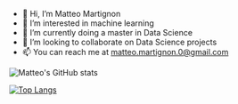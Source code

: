 - 👋 Hi, I’m Matteo Martignon
- 👀 I’m interested in machine learning
- 🌱 I’m currently doing a master in Data Science
- 💞️ I’m looking to collaborate on Data Science projects
- 📫 You can reach me at matteo.martignon.0@gmail.com

<!---
matteo-martignon/matteo-martignon is a ✨ special ✨ repository because its `README.md` (this file) appears on your GitHub profile.
You can click the Preview link to take a look at your changes.
--->
![Matteo's GitHub stats](https://github-readme-stats.vercel.app/api?username=matteo-martignon&show_icons=true&theme=dark)

[![Top Langs](https://github-readme-stats.vercel.app/api/top-langs/?username=matteo-martignon&langs_count=8&show_icons=true&theme=dark)](https://github.com/matteo-martignon/github-readme-stats)
